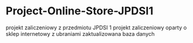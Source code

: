 # Project-Online-Store-JPDSI1
projekt zaliczeniowy z przedmiotu JPDSI 1
projekt zaliczeniowy oparty o sklep internetowy z ubraniami
zaktualizowana baza danych 
